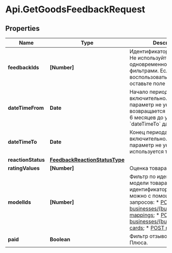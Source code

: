 # Api.GetGoodsFeedbackRequest

## Properties

Name | Type | Description | Notes
------------ | ------------- | ------------- | -------------
**feedbackIds** | **[Number]** | Идентификаторы отзывов.  ⚠️ Не используйте это поле одновременно с другими фильтрами. Если вы хотите воспользоваться ими, оставьте поле пустым.  | [optional] 
**dateTimeFrom** | **Date** | Начало периода. Не включительно.  Если параметр не указан, возвращается информация за 6 месяцев до указанной в &#x60;dateTimeTo&#x60; даты.  | [optional] 
**dateTimeTo** | **Date** | Конец периода. Не включительно.  Если параметр не указан, используется текущая дата.  | [optional] 
**reactionStatus** | [**FeedbackReactionStatusType**](FeedbackReactionStatusType.md) |  | [optional] 
**ratingValues** | **[Number]** | Оценка товара. | [optional] 
**modelIds** | **[Number]** | Фильтр по идентификатору модели товара.  Получить идентификатор модели можно с помощью одного из запросов:  * [POST businesses/{businessId}/offer-mappings](../../reference/business-assortment/getOfferMappings.md);  * [POST businesses/{businessId}/offer-cards](../../reference/content/getOfferCardsContentStatus.md);  * [POST models](../../reference/models/getModels.md).  | [optional] 
**paid** | **Boolean** | Фильтр отзывов за баллы Плюса. | [optional] 


